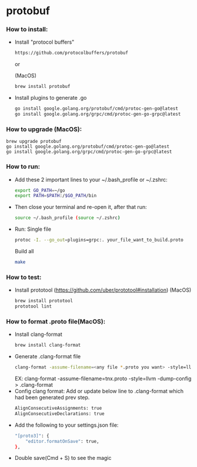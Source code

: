 # protobuf

### How to install:
- Install "protocol buffers"
    ```bash
    https://github.com/protocolbuffers/protobuf
    ```
    or

    (MacOS)
    ```bash
    brew install protobuf
    ```

- Install plugins to generate .go
    ```bash    
    go install google.golang.org/protobuf/cmd/protoc-gen-go@latest
    go install google.golang.org/grpc/cmd/protoc-gen-go-grpc@latest
    ```

### How to upgrade (MacOS):
    brew upgrade protobuf
    go install google.golang.org/protobuf/cmd/protoc-gen-go@latest
    go install google.golang.org/grpc/cmd/protoc-gen-go-grpc@latest
    
### How to run:
- Add these 2 important lines to your ~/.bash_profile or ~/.zshrc:
    ```bash
    export GO_PATH=~/go
    export PATH=$PATH:/$GO_PATH/bin
    ```
- Then close your terminal and re-open it, after that run:
    ```bash
    source ~/.bash_profile (source ~/.zshrc)
    ```
- Run:
    Single file
    ```bash
    protoc -I. --go_out=plugins=grpc:. your_file_want_to_build.proto
    ```
    Build all
    ```bash
    make
    ```

### How to test:
- Install prototool (https://github.com/uber/prototool#installation) (MacOS)
    ```bash
    brew install prototool
    prototool lint
    ```

### How to format .proto file(MacOS):
- Install clang-format
    ```bash
    brew install clang-format
    ```
- Generate .clang-format file
    ```bash
    clang-format -assume-filename=<any file *.proto you want> -style=llvm -dump-config > .clang-format
    ```
    EX: clang-format -assume-filename=tnx.proto -style=llvm -dump-config > .clang-format
- Config clang format:
    Add or update below line to .clang-format which had been generated prev step.
    ```bash
    AlignConsecutiveAssignments: true
    AlignConsecutiveDeclarations: true
    ```
- Add the following to your settings.json file:
    ```bash
    "[proto3]": {
        "editor.formatOnSave": true,
    },
    ```
- Double save(Cmd + S) to see the magic